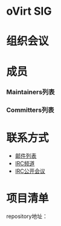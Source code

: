 # oVirt SIG



# 组织会议

# 成员

### Maintainers列表

### Committers列表


# 联系方式

- [邮件列表](dev@openeuler.org)
- [IRC频道](#openeuler-dev)
- [IRC公开会议](#openeuler-meeting)


# 项目清单

repository地址：

